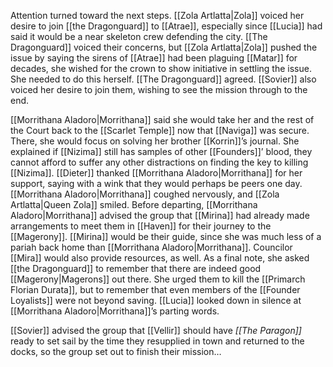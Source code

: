 Attention turned toward the next steps. [[Zola Artlatta|Zola]] voiced her desire to join [[the Dragonguard]] to [[Atrae]], especially since [[Lucia]] had said it would be a near skeleton crew defending the city. [[The Dragonguard]] voiced their concerns, but [[Zola Artlatta|Zola]] pushed the issue by saying the sirens of [[Atrae]] had been plaguing [[Matar]] for decades, she wished for the crown to show initiative in settling the issue. She needed to do this herself. [[The Dragonguard]] agreed. [[Sovier]] also voiced her desire to join them, wishing to see the mission through to the end. 

[[Morrithana Aladoro|Morrithana]] said she would take her and the rest of the Court back to the [[Scarlet Temple]] now that [[Naviga]] was secure. There, she would focus on solving her brother [[Korrin]]’s journal. She explained if [[Nizima]] still has samples of other [[Founders]]’ blood, they cannot afford to suffer any other distractions on finding the key to killing [[Nizima]]. [[Dieter]] thanked [[Morrithana Aladoro|Morrithana]] for her support, saying with a wink that they would perhaps be peers one day. [[Morrithana Aladoro|Morrithana]] coughed nervously, and [[Zola Artlatta|Queen Zola]] smiled. Before departing, [[Morrithana Aladoro|Morrithana]] advised the group that [[Mirina]] had already made arrangements to meet them in [[Haven]] for their journey to the [[Magerony]]. [[Mirina]] would be their guide, since she was much less of a pariah back home than [[Morrithana Aladoro|Morrithana]]. Councilor [[Mira]] would also provide resources, as well. As a final note, she asked [[the Dragonguard]] to remember that there are indeed good [[Magerony|Magerons]] out there. She urged them to kill the [[Primarch Florian Durata]], but to remember that even members of the [[Founder Loyalists]] were not beyond saving. [[Lucia]] looked down in silence at [[Morrithana Aladoro|Morrithana]]’s parting words.

[[Sovier]] advised the group that [[Vellir]] should have *[[The Paragon]]* ready to set sail by the time they resupplied in town and returned to the docks, so the group set out to finish their mission…